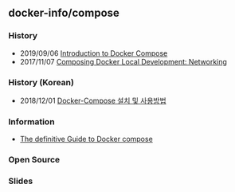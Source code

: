 ## docker-info/compose


### History
- 2019/09/06 [Introduction to Docker Compose](https://www.baeldung.com/docker-compose)
- 2017/11/07 [Composing Docker Local Development: Networking](https://www.previousnext.com.au/blog/composing-docker-local-development-networking)


### History (Korean)
- 2018/12/01 [Docker-Compose 설치 및 사용방법](https://jaehun2841.github.io/2018/12/01/2018-12-01-docker-4/#docker-compose-%EC%9D%B4%EB%9E%80)


### Information
- [The definitive Guide to Docker compose](https://gabrieltanner.org/blog/docker-compose)


### Open Source


### Slides

